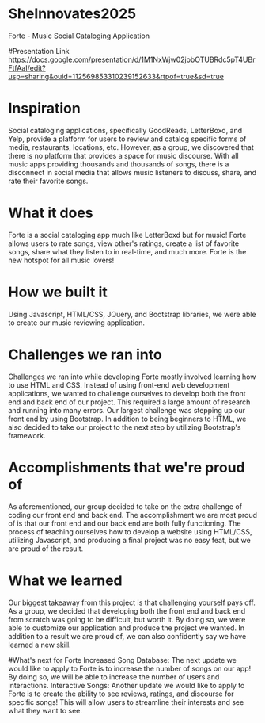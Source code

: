 # SheInnovates2025
Forte - Music Social Cataloging Application

#Presentation Link
https://docs.google.com/presentation/d/1M1NxWjw02jobOTUBRdc5pT4UBrFtfAaI/edit?usp=sharing&ouid=112569853310239152633&rtpof=true&sd=true

# Inspiration
Social cataloging applications, specifically GoodReads, LetterBoxd, and Yelp, provide a platform for users to review and catalog specific forms of media, restaurants, locations, etc. However, as a group, we discovered that there is no platform that provides a space for music discourse. With all music apps providing thousands and thousands of songs, there is a disconnect in social media that allows music listeners to discuss, share, and rate their favorite songs.

# What it does
Forte is a social cataloging app much like LetterBoxd but for music! Forte allows users to rate songs, view other's ratings, create a list of favorite songs, share what they listen to in real-time, and much more. Forte is the new hotspot for all music lovers!

# How we built it
Using Javascript, HTML/CSS, JQuery, and Bootstrap libraries, we were able to create our music reviewing application.

# Challenges we ran into
Challenges we ran into while developing Forte mostly involved learning how to use HTML and CSS. Instead of using front-end web development applications, we wanted to challenge ourselves to develop both the front end and back end of our project. This required a large amount of research and running into many errors. Our largest challenge was stepping up our front end by using Bootstrap. In addition to being beginners to HTML, we also decided to take our project to the next step by utilizing Bootstrap's framework.

# Accomplishments that we're proud of
As aforementioned, our group decided to take on the extra challenge of coding our front end and back end. The accomplishment we are most proud of is that our front end and our back end are both fully functioning. The process of teaching ourselves how to develop a website using HTML/CSS, utilizing Javascript, and producing a final project was no easy feat, but we are proud of the result.

# What we learned
Our biggest takeaway from this project is that challenging yourself pays off. As a group, we decided that developing both the front end and back end from scratch was going to be difficult, but worth it. By doing so, we were able to customize our application and produce the project we wanted. In addition to a result we are proud of, we can also confidently say we have learned a new skill.

#What's next for Forte
Increased Song Database: The next update we would like to apply to Forte is to increase the number of songs on our app! By doing so, we will be able to increase the number of users and interactions.
Interactive Songs: Another update we would like to apply to Forte is to create the ability to see reviews, ratings, and discourse for specific songs! This will allow users to streamline their interests and see what they want to see.

